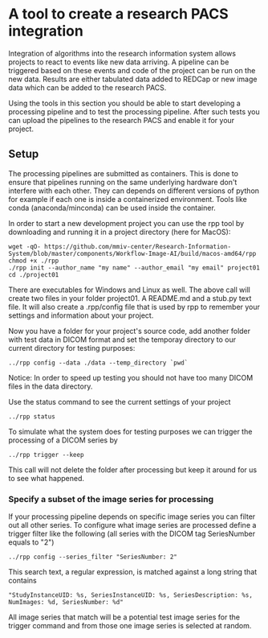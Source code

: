 # A tool to create a research PACS integration
    
Integration of algorithms into the research information system allows projects to react to events like new data arriving. A pipeline can be triggered based on these events and code of the project can be run on the new data. Results are either tabulated data added to REDCap or new image data which can be added to the research PACS.

Using the tools in this section you should be able to start developing a processing pipeline and to test the processing pipeline. After such tests you can upload the pipelines to the research PACS and enable it for your project.

## Setup

The processing pipelines are submitted as containers. This is done to ensure that pipelines running on the same underlying hardware don't interfere with each other. They can depends on different versions of python for example if each one is inside a containerized environment. Tools like conda (anaconda/minconda) can be used inside the container.

In order to start a new development project you can use the rpp tool by downloading and running it in a project directory (here for MacOS):
```
wget -qO- https://github.com/mmiv-center/Research-Information-System/blob/master/components/Workflow-Image-AI/build/macos-amd64/rpp
chmod +x ./rpp
./rpp init --author_name "my name" --author_email "my email" project01
cd ./project01
```

There are executables for Windows and Linux as well. The above call will create two files in your folder project01. A README.md and a stub.py text file. It will also create a .rpp/config file that is used by rpp to remember your settings and information about your project.

Now you have a folder for your project's source code, add another folder with test data in DICOM format and set the temporay directory to our current directory for testing purposes:
```
../rpp config --data ./data --temp_directory `pwd`
```
Notice: In order to speed up testing you should not have too many DICOM files in the data directory.

Use the status command to see the current settings of your project
```
../rpp status
```

To simulate what the system does for testing purposes we can trigger the processing of a DICOM series by
```
../rpp trigger --keep 
```
This call will not delete the folder after processing but keep it around for us to see what happened.

### Specify a subset of the image series for processing

If your processing pipeline depends on specific image series you can filter out all other series. To configure what image series are processed define a trigger filter like the following (all series with the DICOM tag SeriesNumber equals to "2")
```
../rpp config --series_filter "SeriesNumber: 2"
```
This search text, a regular expression, is matched against a long string that contains
```{json}
"StudyInstanceUID: %s, SeriesInstanceUID: %s, SeriesDescription: %s, NumImages: %d, SeriesNumber: %d"
```
All image series that match will be a potential test image series for the trigger command and from those one image series is selected at random.
